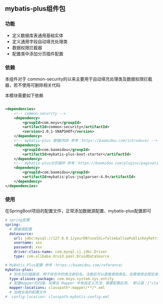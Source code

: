 ## mybatis-plus组件包

### 功能

* 定义数据库表通用基础实体
* 定义通用字段自动填充处理类
* 数据权限拦截器
* 配置类中添加分页插件配置

### 依赖
本组件对于 common-security的以来主要用于自动填充处理类及数据权限拦截器，若不使用可删除相关代码

本模块需要如下依赖

```xml

<dependencies>
    <!-- common-security -->
    <dependency>
        <groupId>com.moyu</groupId>
        <artifactId>common-security</artifactId>
        <version>1.0.1-SNAPSHOT</version>
    </dependency>
    <!-- mybatis-plus 增强CRUD 参考：https://baomidou.com/introduce/ -->
    <dependency>
        <groupId>com.baomidou</groupId>
        <artifactId>mybatis-plus-boot-starter</artifactId>
    </dependency>
    <!-- mybatis-plus分页插件 参考：https://baomidou.com/plugins/pagination/ -->
    <dependency>
        <groupId>com.baomidou</groupId>
        <artifactId>mybatis-plus-jsqlparser-4.9</artifactId>
    </dependency>
</dependencies>
```

### 使用
在SpringBoot项目的配置文件，正常添加数据源配置、mybatis-plus配置即可

```yaml
# spring配置
spring:
  # 数据源配置
  datasource:
    url: jdbc:mysql://127.0.0.1/yourDB?useSSL=false&allowPublicKeyRetrieval=true&characterEncoding=utf8
    username: xxx
    password: xxx
    driver-class-name: com.mysql.cj.jdbc.Driver
    type: com.alibaba.druid.pool.DruidDataSource

# MyBatis Plus配置 参考：https://baomidou.com/reference/
mybatis-plus:
  # 别名包扫描路径，用于给包中的类注册别名。注册后可以直接使用类名，无需使用全限定类名。
  type-aliases-package: com.moyu.system.sys.entity
  # 配置mapper的扫描，如果在 Mapper 中有自定义方法，需要配置此项。 默认值：["classpath*:/mapper/**/*.xml"]
  mapper-locations: classpath*:mapper/**/*.xml
  # 加载全局的配置文件
#  config-location: classpath:mybatis-config.xml
```